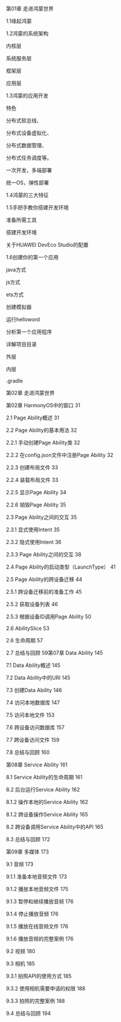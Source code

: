 第01章 走进鸿蒙世界

1.1缘起鸿蒙

1.2鸿蒙的系统架构

内核层

系统服务层

框架层

应用层

1.3鸿蒙的应用开发

特色

分布式软总线、

分布式设备虚拟化、

分布式数据管理、

分布式任务调度等。

一次开发，多端部署

统一OS，弹性部署

1.4鸿蒙的三大特征

1.5手把手教你搭建开发环境

准备所需工具

搭建开发环境

关于HUAWEI DevEco Studio的配置

1.6创建你的第一个应用

java方式

js方式

ets方式

创建模拟器

运行helloword

分析第一个应用程序

详解项目目录

外层

内层



.gradle



第02章 走进鸿蒙世界



第02章 HarmonyOS中的窗口 31

2.1 Page Ability概述 31

2.2 Page Ability的基本用法 32

2.2.1 手动创建Page Ability类 32

2.2.2 在config.json文件中注册Page Ability 32

2.2.3 创建布局文件 33

2.2.4 装载布局文件 33

2.2.5 显示Page Ability 34

2.2.6 销毁Page Ability 35

2.3 Page Ability之间的交互 35

2.3.1 显式使用Intent 35

2.3.2 隐式使用Intent 36

2.3.3 Page Ability之间的交互 38

2.4 Page Ability的启动类型（LaunchType） 41

2.5 Page Ability的跨设备迁移 44

2.5.1 跨设备迁移前的准备工作 45

2.5.2 获取设备列表 46

2.5.3 根据设备ID调用Page Ability 50

2.6 AbilitySlice 53

2.6 生命周期 57

2.7 总结与回顾 59第07章 Data Ability 145

7.1 Data Ability概述 145

7.2 Data Ability中的URI 145

7.3 创建Data Ability 146

7.4 访问本地数据库 147

7.5 访问本地文件 153

7.6 跨设备访问数据库 157

7.7 跨设备访问文件 159

7.8 总结与回顾 160

第08章 Service Ability 161

8.1 Service Ability的生命周期 161

8.2 后台运行Service Ability 162

8.1.2 操作本地的Service Ability 162

8.1.2 跨设备操作Service Ability 165

8.2 跨设备调用Service Ability中的API 165

8.3 总结与回顾 172

第09章 多媒体 173

9.1 音频 173

9.1.1 准备本地音频文件 173

9.1.2 播放本地音频文件 175

9.1.3 暂停和继续播放音频 176

9.1.4 停止播放音频 176

9.1.5 播放在线音频文件 176

9.1.6 播放音频的完整案例 176

9.2 视频 180

9.3 相机 185

9.3.1 拍照API的使用方式 185

9.3.2 使用相机需要申请的权限 188

9.3.3 拍照的完整案例 188

9.4 总结与回顾 194